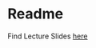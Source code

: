 # Readme

Find Lecture Slides [here](https://docs.google.com/presentation/d/1-5nHB8cNhCnriDnxKmhQmBeNu6aRPICNyRjBbbicNz8/edit?usp=sharing) 
